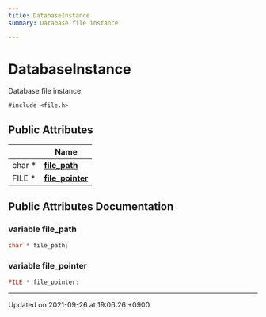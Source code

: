 ```yaml
---
title: DatabaseInstance
summary: Database file instance. 

---
```


# DatabaseInstance



Database file instance. 


`#include <file.h>`

## Public Attributes

|                | Name           |
| -------------- | -------------- |
| char * | **[file_path](/Classes/structDatabaseInstance#variable-file-path)**  |
| FILE * | **[file_pointer](/Classes/structDatabaseInstance#variable-file-pointer)**  |

## Public Attributes Documentation

### variable file_path

```cpp
char * file_path;
```


### variable file_pointer

```cpp
FILE * file_pointer;
```


-------------------------------

Updated on 2021-09-26 at 19:06:26 +0900